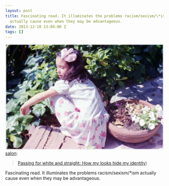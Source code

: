 ```yaml
---
layout: post
title: Fascinating read. It illuminates the problems racism/sexism/\*ism
  actually cause even when they may be advantageous.
date: 2013-12-10 13:04:06 Z
tags: []
---
```

![](/media/2013/12/69584177213.jpg)
[salon](http://salon.tumblr.com/post/69500136845/passing-for-white-and-straight-how-my-looks-hide):

> [Passing for white and straight: How my looks hide my identity](http://www.salon.com/2013/12/09/passing_for_white_and_straight_how_my_looks_hide_my_identity/))

Fascinating read. It illuminates the problems racism/sexism/\*ism actually cause even when they may be advantageous.
